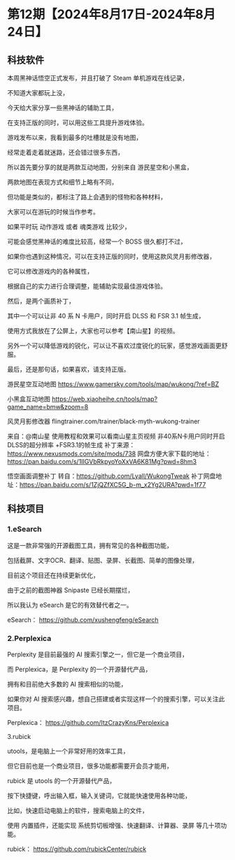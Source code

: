 # 第12期【2024年8月17日-2024年8月24日】

## 科技软件

本周黑神话悟空正式发布，并且打破了 Steam 单机游戏在线记录，

不知道大家都玩上没，

今天给大家分享一些黑神话的辅助工具，

在支持正版的同时，可以用这些工具提升游戏体验。

游戏发布以来，我看到最多的吐槽就是没有地图，

经常走着走着就迷路，还会错过很多东西，

所以首先要分享的就是两款互动地图，分别来自 游民星空和小黑盒，

两款地图在表现方式和细节上略有不同，

但功能是类似的，都标注了路上会遇到的怪物和各种材料，

大家可以在游玩的时候当作参考。

如果平时玩 动作游戏 或者 魂类游戏 比较少，

可能会感觉黑神话的难度比较高，经常一个 BOSS 很久都打不过，

如果你也遇到这种情况，可以在支持正版的同时，使用这款风灵月影修改器，

它可以修改游戏内的各种属性，

根据自己的实力进行合理调整，能辅助实现最佳游戏体验。

然后，是两个画质补丁，

其中一个可以让非 40 系 N 卡用户，同时开启 DLSS 和 FSR 3.1 帧生成，

使用方式我放在了公屏上，大家也可以参考【南山星】的视频。

另外一个可以降低游戏的锐化，可以让不喜欢过度锐化的玩家，感觉游戏画面更舒服。

最后，还是那句话，如果喜欢，请支持正版。

游民星空互动地图
https://www.gamersky.com/tools/map/wukong/?ref=BZ

小黑盒互动地图
https://web.xiaoheihe.cn/tools/map?game_name=bmw&zoom=8

风灵月影修改器
flingtrainer.com/trainer/black-myth-wukong-trainer

来自：@南山星 使用教程和效果可以看南山星主页视频
非40系N卡用户同时开启 DLSS的超分辨率 +FSR3.1的帧生成
补丁来源：https://www.nexusmods.com/site/mods/738
网盘方便大家下载的地址：https://pan.baidu.com/s/1IIGVbRkpyoYoXxVA6K81Mg?pwd=8hm3

悟空画面调整补丁
转自：https://github.com/Lyall/WukongTweak
补丁网盘地址：https://pan.baidu.com/s/1ZjQZfXC5G_b-m_x2Yg2URA?pwd=1f77

## 科技项目

### 1.eSearch

这是一款非常强的开源截图工具，拥有常见的各种截图功能，

包括截屏、文字OCR、翻译、贴图、录屏、长截图、简单的图像处理，

目前这个项目还在持续更新优化，

由于之前的截图神器 Snipaste 已经长期摆烂，

所以我认为 eSearch 是它的有效替代者之一。

eSearch：
https://github.com/xushengfeng/eSearch

### 2.Perplexica

Perplexity 是目前最强的 AI 搜索引擎之一，但它是一个商业项目，
 
而 Perplexica，是 Perplexity 的一个开源替代产品，

拥有和目前绝大多数的 AI 搜索相似的功能，

如果你对 AI 搜索感兴趣，想自己搭建或者实现这样一个的搜索引擎，可以关注此项目。

Perplexica：
https://github.com/ItzCrazyKns/Perplexica

3.rubick

utools，是电脑上一个非常好用的效率工具，

但它目前也是一个商业项目，很多功能都需要开会员才能用，

rubick 是 utools 的一个开源替代产品，

按下快捷键，呼出输入框，输入关键词，它就能快速使用各种功能，

比如，快速启动电脑上的软件，搜索电脑上的文件，

使用 内置插件，还能实现 系统剪切板增强、快速翻译、计算器、录屏 等几十项功能。

rubick：
https://github.com/rubickCenter/rubick
